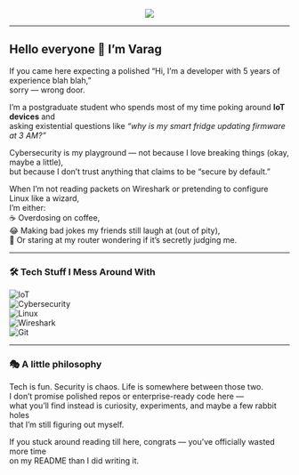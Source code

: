 <!-- Typing SVG Banner -->
<p align="center">
  <a href="https://github.com/varagg">
    <img src="https://readme-typing-svg.demolab.com?font=Fira+Code&weight=600&size=24&pause=1200&color=9D00FF&center=true&vCenter=true&width=800&lines=Hello%2C+World...+again.;Still+pretending+I+know+what+I'm+doing.;Cybersecurity+is+just+paranoia+with+a+cool+name.;IoT+devices+don't+need+firmware+updates+at+3AM.;Fueled+by+coffee+%26+sarcasm.;Welcome+to+my+README+therapy+session.">
  </a>
</p>

---

## Hello everyone 👋 I’m Varag  


If you came here expecting a polished “Hi, I’m a developer with 5 years of experience blah blah,”  
sorry — wrong door.  

I’m a postgraduate student who spends most of my time poking around **IoT devices** and  
asking existential questions like *“why is my smart fridge updating firmware at 3 AM?”*  

Cybersecurity is my playground — not because I love breaking things (okay, maybe a little),  
but because I don’t trust anything that claims to be “secure by default.”  

When I’m not reading packets on Wireshark or pretending to configure Linux like a wizard,  
I’m either:  
☕ Overdosing on coffee,  
😂 Making bad jokes my friends still laugh at (out of pity),  
🤔 Or staring at my router wondering if it’s secretly judging me.  

---

### 🛠️ Tech Stuff I Mess Around With  


![IoT](https://img.shields.io/badge/-IoT-0078D6?logo=raspberrypi&logoColor=white)  
![Cybersecurity](https://img.shields.io/badge/-Cybersecurity-800080?logo=protonvpn&logoColor=white)  
![Linux](https://img.shields.io/badge/-Linux-FCC624?logo=linux&logoColor=black)  
![Wireshark](https://img.shields.io/badge/-Wireshark-1679A7?logo=wireshark&logoColor=white)  
![Git](https://img.shields.io/badge/-Git-F05032?logo=git&logoColor=white)  

---

### 🎭 A little philosophy  


Tech is fun. Security is chaos. Life is somewhere between those two.  
I don’t promise polished repos or enterprise-ready code here —  
what you’ll find instead is curiosity, experiments, and maybe a few rabbit holes  
that I’m still figuring out myself.  

If you stuck around reading till here, congrats — you’ve officially wasted more time  
on my README than I did writing it.  
